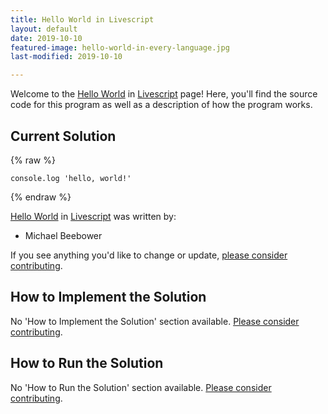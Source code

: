 ```yaml
---
title: Hello World in Livescript
layout: default
date: 2019-10-10
featured-image: hello-world-in-every-language.jpg
last-modified: 2019-10-10

---
```


Welcome to the [Hello World](https://rzuckerm.github.io/sample-programs-website-copy/projects/hello-world) in [Livescript](https://rzuckerm.github.io/sample-programs-website-copy/languages/livescript) page! Here, you'll find the source code for this program as well as a description of how the program works.

## Current Solution

{% raw %}

```livescript
console.log 'hello, world!'
```

{% endraw %}

[Hello World](https://rzuckerm.github.io/sample-programs-website-copy/projects/hello-world) in [Livescript](https://rzuckerm.github.io/sample-programs-website-copy/languages/livescript) was written by:

- Michael Beebower

If you see anything you'd like to change or update, [please consider contributing](https://github.com/TheRenegadeCoder/sample-programs).

## How to Implement the Solution

No 'How to Implement the Solution' section available. [Please consider contributing](https://github.com/TheRenegadeCoder/sample-programs-website).

## How to Run the Solution

No 'How to Run the Solution' section available. [Please consider contributing](https://github.com/TheRenegadeCoder/sample-programs-website).